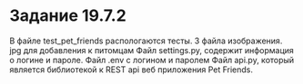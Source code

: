 #  Задание 19.7.2
В файле test_pet_friends распологаются тесты.
3 файла изображения. jpg для добавления к питомцам
Файл settings.py, содержит информация о логине и пароле.
Файл .env c логином и паролем
Файл api.py, который является библиотекой к REST api веб приложения Pet Friends.
